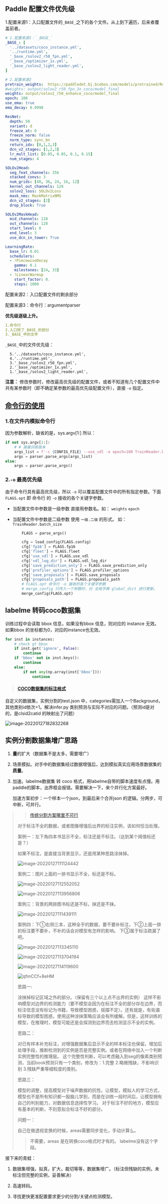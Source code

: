 ## Paddle 配置文件优先级

1.配置来源1：入口配置文件的`_BASE_`之下的各个文件。从上到下遍历，后来者覆盖前者。

```yaml
# 1.配置来源1：`_BASE_`
_BASE_: [
  '../datasets/coco_instance.yml',
  '../runtime.yml',
  '_base_/solov2_r50_fpn.yml',
  '_base_/optimizer_1x.yml',
  '_base_/solov2_light_reader.yml',
]

# 2.配置来源2
pretrain_weights:  https://paddledet.bj.bcebos.com/models/pretrained/ResNet50_vd_ssld_v2_pretrained.pdparams
#weights: output/solov2_r50_fpn_3x_coco/model_final
weights: output/solov2_r50_enhance_coco/model_final
epoch: 100
use_ema: true
ema_decay: 0.9998

ResNet:
  depth: 50
  variant: d
  freeze_at: 0
  freeze_norm: false
  norm_type: sync_bn
  return_idx: [0,1,2,3]
  dcn_v2_stages: [1,2,3]
  lr_mult_list: [0.05, 0.05, 0.1, 0.15]
  num_stages: 4

SOLOv2Head:
  seg_feat_channels: 256
  stacked_convs: 3
  num_grids: [40, 36, 24, 16, 12]
  kernel_out_channels: 128
  solov2_loss: SOLOv2Loss
  mask_nms: MaskMatrixNMS
  dcn_v2_stages: [2]
  drop_block: True

SOLOv2MaskHead:
  mid_channels: 128
  out_channels: 128
  start_level: 0
  end_level: 3
  use_dcn_in_tower: True

LearningRate:
  base_lr: 0.01
  schedulers:
  - !PiecewiseDecay
    gamma: 0.1
    milestones: [24, 33]
  - !LinearWarmup
    start_factor: 0.
    steps: 1000

```

配置来源2：入口配置文件的剩余部分

配置来源3：命令行：argumentparser

**优先级逐级上升。**

```yaml
1.命令行
2.入口除了_BASE_的部分
3._BASE_中的文件
```

`_BASE_`中的文件优先级：

```
  5.'../datasets/coco_instance.yml',
  4.'../runtime.yml',
  3.'_base_/solov2_r50_fpn.yml',
  2.'_base_/optimizer_1x.yml',
  1.'_base_/solov2_light_reader.yml',
```

**注意：** 修改参数时，修改最高优先级的配置文件，或者不知道有几个配置文件中共有某参数时（即不确定某参数的最高优先级配置文件），直接 `-o` 指定。

## [命令行的使用](https://blog.csdn.net/yugongpeng_blog/article/details/46693471)



### 1.在文件内模拟命令行

因为参数解析，缺省的是，sys.argv[1:] 所以：

```python
if not sys.argv[1:]:
    # # 接着训练版本
    args_list = f'-c {CONFIG_FILE} --use_vdl -o epoch=100 TrainReader.batch_size=4 -r {CHECKPOINT}'.split()
    args = parser.parse_args(args_list)
else:
    args = parser.parse_args()
```

### 2.`-o`  最高优先级

由于命令行具有最高优先级，所以 `-o` 可以覆盖配置文件中的所有指定参数。下面 `FLAGS.opt`  即 命令行 的 `-o` 接收的各个关键字参数。 

* 当配置文件中参数是一级参数 直接用参数名。如： `weights`  `epoch`

* 当配置文件中参数是二级参数 使用 `一级.二级` 的形式。 如：`TrainReader.batch_size`

  ```python
      FLAGS = parse_args()
  
      cfg = load_config(FLAGS.config)
      cfg['fp16'] = FLAGS.fp16
      cfg['fleet'] = FLAGS.fleet
      cfg['use_vdl'] = FLAGS.use_vdl
      cfg['vdl_log_dir'] = FLAGS.vdl_log_dir
      cfg['save_prediction_only'] = FLAGS.save_prediction_only
      cfg['profiler_options'] = FLAGS.profiler_options
      cfg['save_proposals'] = FLAGS.save_proposals
      cfg['proposals_path'] = FLAGS.proposals_path
      # FLAGS.opt 命令行 -o 接收的各个关键字参数
      # merge_config 只传入一个参数时，对 全局字典 global_dict 进行更新。
      merge_config(FLAGS.opt)
  ```

  

## labelme 转码coco数据集

训练过程中会读取 bbox 信息，如果没有bbox 信息，则对应的 instance 无效。 如果bbox 的坐标都为0，对应的instance也无效。

```python
for inst in instances:
    # check gt bbox
    if inst.get('ignore', False):
        continue
    if 'bbox' not in inst.keys():
        continue
    else:
        if not any(np.array(inst['bbox'])):
            continue
```

> #### [COCO数据集的标注格式](https://zhuanlan.zhihu.com/p/29393415)

自定义的数据集，实例分割的test.json 中，categories需加入一个Background，其他类别id依次+1。解决infer.py 类别预测与实际不对应的问题。（预测id是对的，是clsid2catid 的映射出了问题）

![image-20220127182832268](Readme_Lv.assets\image-20220127182832268.png)

##   实例分割数据集增广思路

1. **量**的扩大（数据集不是太多，需要增广）

2. 场景模拟。对手中的数据集经过数据增强后，达到模拟真实应用场景数据集的**质量**。

3. 加速。labelme数据集 转 coco 格式，用labelme自带的脚本速度有点慢。用paddle的脚本，出界框会报错。需要解决一下，来个并行化方案最好。

   加速方案初步：一个样本一个json，到最后来个合并json 的逻辑。分两步，可中断，可并行。

> > [传统分割方案哪里不可行](https://www.codenong.com/cs105341010/)
>
> 对于标注不全的数据，或者图像增强后出界的标注实例，该如何恰当处理。
>
> 案例一：左下角四本书显示不全，标注还是不标注。（达到某个阈值标还是？）
>
> 如果不标注，是直接当背景显示，还是用某种思路涂抹掉。
>
> ![image-20220127111124442](Readme_Lv.assets\image-20220127111124442.png)
>
> 案例二：图片上面的一排书显示不全，标还是不标。
>
> ![image-20220127112552052](Readme_Lv.assets\image-20220127112552052.png)
>
> ![image-20220127113956806](Readme_Lv.assets\image-20220127113956806.png)
>
> 案例三：背景的两排图书标还是不标，抹还是不抹。
>
> ![image-20220127111439111](Readme_Lv.assets\image-20220127111439111.png)
>
> 案例四：下①右侧三本，这种全乎的数据，要不要补标注，下②上面一排的标注要不要补，不补的话会对模型有怎样的影响。 下③属于标注疏漏了吧。
>
> ![image-20220127113345110](Readme_Lv.assets\image-20220127113345110.png)
>
> ![image-20220127113704194](Readme_Lv.assets\image-20220127113704194.png)
>
> ![image-20220127114119600](Readme_Lv.assets\image-20220127114119600.png)
>
> ![qfmCCf+8eHM](Readme_Lv.assets\qfmCCf+8eHM.jpg)
>
> 思路一:
>
> 涂抹掉标记区域之外的部分。（保留有三个以上点不出界的实例） 这样不影响模型对边界的检测能力（要不模型会因为在标注不全的部分存在边界，而标注信息没有标记为书籍，导致模型困惑，摇摆不定）。还有就是，有些漏标导致的模型困惑，使用这种涂抹策略应该会有所缓解。但是，这样训练的模型，在推理时，模型可能还是会探测到边界而去检测显示不全的实例。
>
> 思路二：
>
> 对已有样本补充标注，对增强数据集后显示不全的样本标注也保留。增加后处理手段，推断检测到的实例是否是完整实例。或者在网络中加入一个判断实例完整性的推理层。 这个完整性判断，可以考虑融入到seg的像素类别预测，当前book预测只有一个类别，修改为：1.完整 2.略微残缺，不影响识别 3.残缺严重等细粒度的类别。
>
> 思路三：
>
> 模型的调整，提高模型对于噪声数据的抗性。让模型，模拟人的学习方式，模型也不是所有知识都一股脑儿学到，而是在训练一段时间后，让模型拥有自己的判别能力，对数据信息选择性学习。  对于标注不好的地方，模型应有基本的判断，不刻意拟合标注不好的部分。
>
> 问题一：
>
> 自己在做透视变换的时候，areas需要同步变化，手动计算么。
>
> > 不需要，areas 是在转换coco格式时才有的。 labelme没有这个字段。



接下来的青蛙：

1. 数据集增强，拟真，扩大，裁切等等，数据集增广。（标注但残缺的实例，未标注但完整的实例，妥善解决）
2. 高速转码。

3. 寻找更快更准配置要求更少的分割/关键点检测模型。
